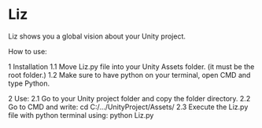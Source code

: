 # Liz
Liz shows you a global vision about your Unity project.


How to use: 

1 Installation
1.1 Move Liz.py file into your Unity Assets folder. (it must be the root folder.)
1.2 Make sure to have python on your terminal, open CMD and type Python. 

2 Use:
2.1  Go to your Unity project folder and copy the folder directory.
2.2 Go to CMD and write: cd C:/.../UnityProject/Assets/
2.3 Execute the Liz.py file with python terminal using: python Liz.py
 
